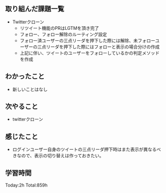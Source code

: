 ## 取り組んだ課題一覧
- Twitterクローン
  - リツイート機能のPRはLGTMを頂き完了
  - フォロー、フォロー解除のルーティング設定
  - フォロー済ユーザーの三点リーダを押下した際には解除、未フォローユーザーの三点リーダを押下した際にはフォローと表示の場合分けの作成
  - 上記に伴い、ツイートのユーザーをフォローしているかの判定メソッドを作成

## わかったこと
- 新しいことはなし

## 次やること
- twitterクローン　

## 感じたこと
- ログインユーザー自身のツイートの三点リーダ押下時はまた表示が異なるべきなので、表示の切り替えは作っておきたい。
  
## 学習時間
Today:2h
Total:859h
